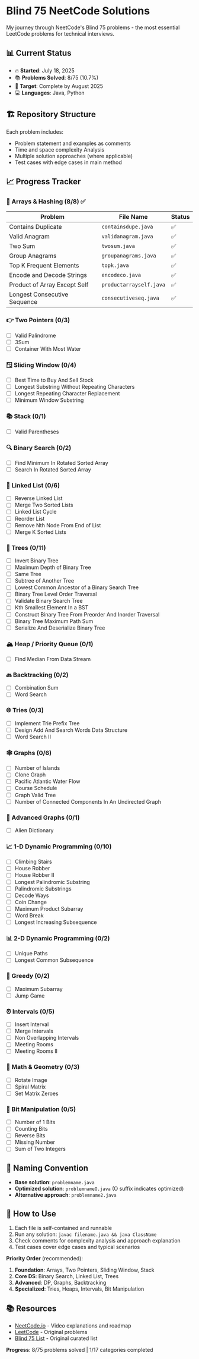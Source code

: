 # Blind 75 NeetCode Solutions

My journey through NeetCode's Blind 75 problems - the most essential LeetCode problems for technical interviews.

## 📊 Current Status
- 🔥 **Started**: July 18, 2025
- 📚 **Problems Solved**: 8/75 (10.7%)
- 🎯 **Target**: Complete by August 2025
- 💻 **Languages**: Java, Python

## 🏗️ Repository Structure
Each problem includes:
- Problem statement and examples as comments
- Time and space complexity Analysis
- Multiple solution approaches (where applicable)
- Test cases with edge cases in main method

## 📈 Progress Tracker

### 🔢 Arrays & Hashing (8/8) ✅
| Problem | File Name | Status |
|---------|-----------|--------|
| Contains Duplicate | `containsdupe.java` | ✅ |
| Valid Anagram | `validanagram.java` | ✅ |
| Two Sum | `twosum.java` | ✅ |
| Group Anagrams | `groupanagrams.java` | ✅ |
| Top K Frequent Elements | `topk.java` | ✅ |
| Encode and Decode Strings | `encodeco.java` | ✅ |
| Product of Array Except Self | `productarrayself.java` | ✅ |
| Longest Consecutive Sequence | `consecutiveseq.java` | ✅ |

### 👉 Two Pointers (0/3)
- [ ] Valid Palindrome
- [ ] 3Sum
- [ ] Container With Most Water

### 🪟 Sliding Window (0/4)
- [ ] Best Time to Buy And Sell Stock
- [ ] Longest Substring Without Repeating Characters
- [ ] Longest Repeating Character Replacement
- [ ] Minimum Window Substring

### 📚 Stack (0/1)
- [ ] Valid Parentheses

### 🔍 Binary Search (0/2)
- [ ] Find Minimum In Rotated Sorted Array
- [ ] Search In Rotated Sorted Array

### 🔗 Linked List (0/6)
- [ ] Reverse Linked List
- [ ] Merge Two Sorted Lists
- [ ] Linked List Cycle
- [ ] Reorder List
- [ ] Remove Nth Node From End of List
- [ ] Merge K Sorted Lists

### 🌳 Trees (0/11)
- [ ] Invert Binary Tree
- [ ] Maximum Depth of Binary Tree
- [ ] Same Tree
- [ ] Subtree of Another Tree
- [ ] Lowest Common Ancestor of a Binary Search Tree
- [ ] Binary Tree Level Order Traversal
- [ ] Validate Binary Search Tree
- [ ] Kth Smallest Element In a BST
- [ ] Construct Binary Tree From Preorder And Inorder Traversal
- [ ] Binary Tree Maximum Path Sum
- [ ] Serialize And Deserialize Binary Tree

### 🏔️ Heap / Priority Queue (0/1)
- [ ] Find Median From Data Stream

### 🔙 Backtracking (0/2)
- [ ] Combination Sum
- [ ] Word Search

### 🌐 Tries (0/3)
- [ ] Implement Trie Prefix Tree
- [ ] Design Add And Search Words Data Structure
- [ ] Word Search II

### 🕸️ Graphs (0/6)
- [ ] Number of Islands
- [ ] Clone Graph
- [ ] Pacific Atlantic Water Flow
- [ ] Course Schedule
- [ ] Graph Valid Tree
- [ ] Number of Connected Components In An Undirected Graph

### 🚀 Advanced Graphs (0/1)
- [ ] Alien Dictionary

### 📈 1-D Dynamic Programming (0/10)
- [ ] Climbing Stairs
- [ ] House Robber
- [ ] House Robber II
- [ ] Longest Palindromic Substring
- [ ] Palindromic Substrings
- [ ] Decode Ways
- [ ] Coin Change
- [ ] Maximum Product Subarray
- [ ] Word Break
- [ ] Longest Increasing Subsequence

### 📊 2-D Dynamic Programming (0/2)
- [ ] Unique Paths
- [ ] Longest Common Subsequence

### 🎯 Greedy (0/2)
- [ ] Maximum Subarray
- [ ] Jump Game

### ⏰ Intervals (0/5)
- [ ] Insert Interval
- [ ] Merge Intervals
- [ ] Non Overlapping Intervals
- [ ] Meeting Rooms
- [ ] Meeting Rooms II

### 📐 Math & Geometry (0/3)
- [ ] Rotate Image
- [ ] Spiral Matrix
- [ ] Set Matrix Zeroes

### 🔢 Bit Manipulation (0/5)
- [ ] Number of 1 Bits
- [ ] Counting Bits
- [ ] Reverse Bits
- [ ] Missing Number
- [ ] Sum of Two Integers

## 📝 Naming Convention
- **Base solution**: `problemname.java`
- **Optimized solution**: `problemnameO.java` (O suffix indicates optimized)
- **Alternative approach**: `problemname2.java`

## 🚀 How to Use
1. Each file is self-contained and runnable
2. Run any solution: `javac filename.java && java ClassName`
3. Check comments for complexity analysis and approach explanation
4. Test cases cover edge cases and typical scenarios

**Priority Order** (recommended):
1. **Foundation**: Arrays, Two Pointers, Sliding Window, Stack
2. **Core DS**: Binary Search, Linked List, Trees
3. **Advanced**: DP, Graphs, Backtracking
4. **Specialized**: Tries, Heaps, Intervals, Bit Manipulation

## 📚 Resources
- [NeetCode.io](https://neetcode.io/) - Video explanations and roadmap
- [LeetCode](https://leetcode.com/) - Original problems
- [Blind 75 List](https://www.teamblind.com/post/New-Year-Gift---Curated-List-of-Top-75-LeetCode-Questions-to-Save-Your-Time-wV0ld7qL) - Original curated list

**Progress**: 8/75 problems solved | 1/17 categories completed